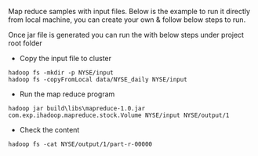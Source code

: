 Map reduce samples with input files. Below is the example to run it directly from local machine, you can create your own & follow below steps to run.

Once jar file is generated you can run the with below steps under project root folder

* Copy the input file to cluster  
```
hadoop fs -mkdir -p NYSE/input
hadoop fs -copyFromLocal data/NYSE_daily NYSE/input
```

* Run the map reduce program  
```
hadoop jar build\libs\mapreduce-1.0.jar com.exp.ihadoop.mapreduce.stock.Volume NYSE/input NYSE/output/1
```

* Check the content  
```
hadoop fs -cat NYSE/output/1/part-r-00000
```
